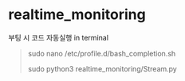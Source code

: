 # realtime_monitoring

부팅 시 코드 자동실행
in terminal
> sudo nano /etc/profile.d/bash_completion.sh
> 
> sudo python3 realtime_monitoring/Stream.py
